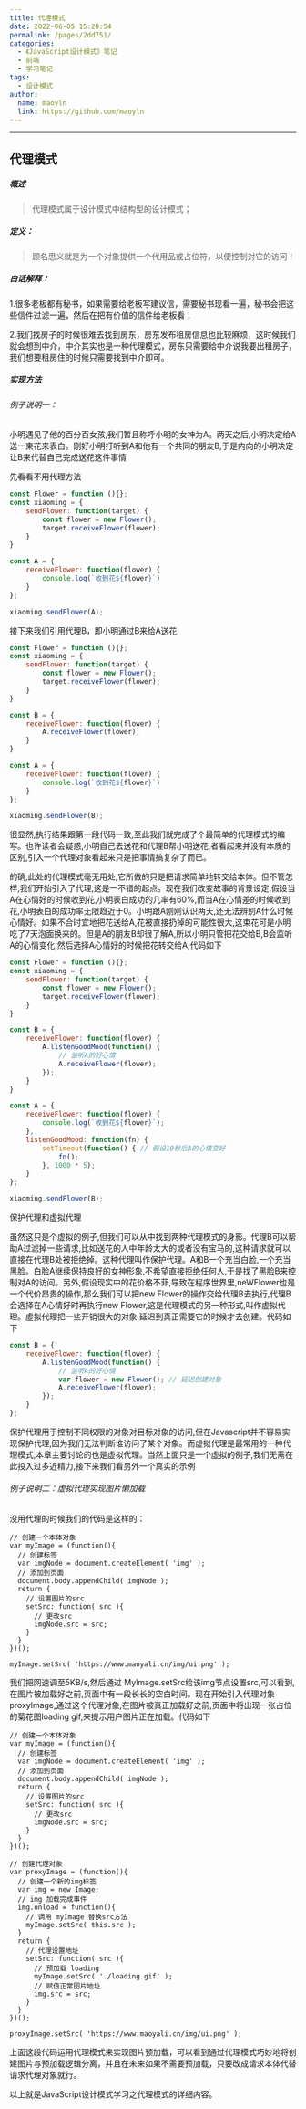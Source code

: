 ```yaml
---
title: 代理模式
date: 2022-06-05 15:20:54
permalink: /pages/2dd751/
categories:
  - 《JavaScript设计模式》笔记
  - 前端
  - 学习笔记
tags:
  - 设计模式
author:
  name: maoyln
  link: https://github.com/maoyln
---
```

-----
## 代理模式

##### 概述
> 代理模式属于设计模式中结构型的设计模式；

##### 定义：

> 顾名思义就是为一个对象提供一个代用品或占位符，以便控制对它的访问！

##### 白话解释：

1.很多老板都有秘书，如果需要给老板写建议信，需要秘书现看一遍，秘书会把这些信件过滤一遍，然后在把有价值的信件给老板看；

2.我们找房子的时候很难去找到房东，房东发布租房信息也比较麻烦，这时候我们就会想到中介，中介其实也是一种代理模式，房东只需要给中介说我要出租房子，我们想要租房住的时候只需要找到中介即可。



##### 实现方法

###### 例子说明一：

小明遇见了他的百分百女孩,我们暂且称呼小明的女神为A。两天之后,小明决定给A送一東花来表白。刚好小明打听到A和他有一个共同的朋友B,于是内向的小明决定让B来代替自己完成送花这件事情


先看看不用代理方法
```js
const Flower = function (){};
const xiaoming = {
    sendFlower: function(target) {
        const flower = new Flower();
        target.receiveFlower(flower);
    }
}

const A = {
    receiveFlower: function(flower) {
        console.log(`收到花${flower}`)
    }
};

xiaoming.sendFlower(A);
```

接下来我们引用代理B，即小明通过B来给A送花

```js
const Flower = function (){};
const xiaoming = {
    sendFlower: function(target) {
        const flower = new Flower();
        target.receiveFlower(flower);
    }
}

const B = {
    receiveFlower: function(flower) {
        A.receiveFlower(flower);
    }
}

const A = {
    receiveFlower: function(flower) {
        console.log(`收到花${flower}`)
    }
};

xiaoming.sendFlower(B);
```


很显然,执行结果跟第一段代码一致,至此我们就完成了个最简单的代理模式的编写。也许读者会疑惑,小明自己去送花和代理B帮小明送花,者看起来并没有本质的区别,引入一个代理对象看起来只是把事情搞复杂了而已。

的确,此处的代理模式毫无用处,它所做的只是把请求简单地转交给本体。但不管怎样,我们开始引入了代理,这是一不错的起点。现在我们改变故事的背景设定,假设当A在心情好的时候收到花,小明表白成功的几率有60%,而当A在心情差的时候收到花,小明表白的成功率无限趋近于0。小明跟A刚刚认识两天,还无法辨别A什么时候心情好。如果不合时宜地把花送给A,花被直接扔掉的可能性很大,这束花可是小明吃了7天泡面换来的。但是A的朋友B却很了解A,所以小明只管把花交给B,B会监听A的心情变化,然后选择A心情好的时候把花转交给A,代码如下

```js
const Flower = function (){};
const xiaoming = {
    sendFlower: function(target) {
        const flower = new Flower();
        target.receiveFlower(flower);
    }
}

const B = {
    receiveFlower: function(flower) {
        A.listenGoodMood(function() {
            // 监听A的好心情
            A.receiveFlower(flower);
        });
    }
}

const A = {
    receiveFlower: function(flower) {
        console.log(`收到花${flower}`);
    },
    listenGoodMood: function(fn) {
        setTimeout(function() { // 假设10秒后A的心情变好
            fn();
        }, 1000 * 5);
    }
};

xiaoming.sendFlower(B);
```


保护代理和虚拟代理

虽然这只是个虚拟的例子,但我们可以从中找到两种代理模式的身影。代理B可以帮助A过滤掉一些请求,比如送花的人中年龄太大的或者没有宝马的,这种请求就可以直接在代理B处被拒绝掉。这种代理叫作保护代理。A和B一个充当白脸,一个充当黑脸。白脸A继续保持良好的女神形象,不希望直接拒绝任何人,于是找了黑脸B来控制对A的访问。另外,假设现实中的花价格不菲,导致在程序世界里,neWFlower也是一个代价昂贵的操作,那么我们可以把new Flower的操作交给代理B去执行,代理B会选择在A心情好时再执行new Flower,这是代理模式的另一种形式,叫作虚拟代理。虛拟代理把一些开销很大的对象,延迟到真正需要它的时候才去创建。代码如下

```js
const B = {
    receiveFlower: function(flower) {
        A.listenGoodMood(function() {
            // 监听A的好心情
            var flower = new Flower(); // 延迟创建对象
            A.receiveFlower(flower);
        });
    }
};
```

保护代理用于控制不同权限的对象对目标对象的访问,但在Javascript并不容易实现保护代理,因为我们无法判断谁访问了某个对象。而虚拟代理是最常用的一种代理模式,本章主要讨论的也是虚拟代理。当然上面只是一个虚拟的例子,我们无需在此投入过多近精力,接下来我们看另外一个真实的示例


###### 例子说明二：虚拟代理实现图片懒加载

没用代理的时候我们的代码是这样的：
```
// 创建一个本体对象
var myImage = (function(){
  // 创建标签
  var imgNode = document.createElement( 'img' );
  // 添加到页面
  document.body.appendChild( imgNode );
  return {
    // 设置图片的src
    setSrc: function( src ){
      // 更改src
      imgNode.src = src;
    }
  }
})();
 
myImage.setSrc( 'https://www.maoyali.cn/img/ui.png' );

```
我们把网速调至5KB/s,然后通过 Mylmage.setSrc给该img节点设置src,可以看到,在图片被加载好之前,页面中有一段长长的空白时间。现在开始引入代理对象 proxylmage,通过这个代理对象,在图片被真正加载好之前,页面中将出现一张占位的菊花图loading gif,来提示用户图片正在加载。代码如下


```
// 创建一个本体对象
var myImage = (function(){
  // 创建标签
  var imgNode = document.createElement( 'img' );
  // 添加到页面
  document.body.appendChild( imgNode );
  return {
    // 设置图片的src
    setSrc: function( src ){
      // 更改src
      imgNode.src = src;
    }
  }
})();
 
// 创建代理对象
var proxyImage = (function(){
  // 创建一个新的img标签
  var img = new Image;
  // img 加载完成事件
  img.onload = function(){
    // 调用 myImage 替换src方法
    myImage.setSrc( this.src );
  }
  return {
    // 代理设置地址
    setSrc: function( src ){
      // 预加载 loading
      myImage.setSrc( './loading.gif' );
      // 赋值正常图片地址
      img.src = src;
    }
  }
})();
 
proxyImage.setSrc( 'https://www.maoyali.cn/img/ui.png' );
```
上面这段代码运用代理模式来实现图片预加载，可以看到通过代理模式巧妙地将创建图片与预加载逻辑分离，并且在未来如果不需要预加载，只要改成请求本体代替请求代理对象就行。

以上就是JavaScript设计模式学习之代理模式的详细内容。